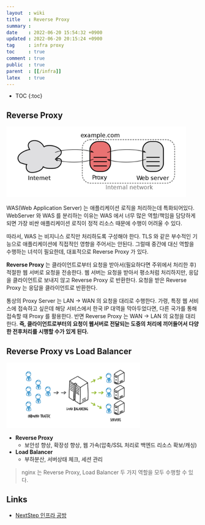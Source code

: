 ```yaml
---
layout  : wiki
title   : Reverse Proxy
summary : 
date    : 2022-06-20 15:54:32 +0900
updated : 2022-06-20 20:15:24 +0900
tag     : infra proxy
toc     : true
comment : true
public  : true
parent  : [[/infra]]
latex   : true
---
```

* TOC
{:toc}

## Reverse Proxy

![](/resource/wiki/infra-reverse-proxy/reverseproxy.png)

WAS(Web Application Server) 는 애플리케이션 로직을 처리하는데 특화되어있다. WebServer 와 WAS 를 분리하는 이유는 WAS 에서 너무 많은 역할/책임을 담당하게 되면 가장 비싼 애플리케이션 로직이 정적 리소스 때문에 수행이 어려울 수 있다. 

따라서, WAS 는 비지니스 로직만 처리하도록 구성해야 한다. TLS 와 같은 부수적인 기능으로 애플리케이션에 직접적인 영향을 주어서는 안된다. 그럴때 중간에 대신 역할을 수행하는 녀석이 필요한데, 대표적으로 Reverse Proxy 가 있다.

__Reverse Proxy__ 는 클라이언트로부터 요청을 받아서(필요하다면 주위에서 처리한 후) 적절한 웹 서버로 요청을 전송한다. 웹 서버는 요청을 받아서 평소처럼 처리하지만, 응답을 클라이언트로 보내지 않고 Reverse Proxy 로 반환한다. 요청을 받은 Reverse Proxy 는 응답을 클라이언트로 반환한다.

통상의 Proxy Server 는 LAN -> WAN 의 요청을 대리로 수행한다. 가령, 특정 웹 서비스에 접속하고 싶은데 해당 서비스에서 한국 IP 대역을 막아두었다면, 다른 국가를 통해 접속할 때 Proxy 를 활용한다. 반면 Reverse Proxy 는 WAN -> LAN 의 요청을 대리한다. __즉, 클라이언트로부터의 요청이 웹서버로 전달되는 도중의 처리에 끼어들어서 다양한 전후처리를 시행할 수가 있게 된다.__

## Reverse Proxy vs Load Balancer

![](/resource/wiki/infra-reverse-proxy/loadbalancer.png)

- __Reverse Proxy__ 
  - 보안성 향상, 확장성 향상, 웹 가속(압축/SSL 처리로 백엔드 리소스 확보/캐싱)
- __Load Balancer__
  - 부하분산, 서버상태 체크, 세션 관리

> nginx 는 Reverse Proxy, Load Balancer 두 가지 역할을 모두 수행할 수 있다.

## Links

- [NextStep 인프라 공방](https://edu.nextstep.camp/)